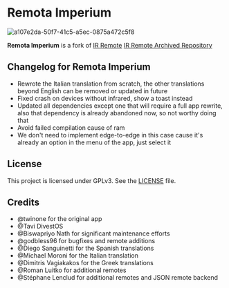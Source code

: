 # Remota Imperium

![a107e2da-50f7-41c5-a5ec-0875a472c5f8](https://github.com/user-attachments/assets/fab28020-99a3-4e65-bb71-77b3b2888290)


**Remota Imperium** is a fork of [IR Remote](https://f-droid.org/en/packages/us.spotco.ir_remote/)
[IR Remote Archived Repository](https://github.com/Divested-Mobile/IRRemote)


## Changelog for Remota Imperium

* Rewrote the Italian translation from scratch, the other translations beyond English can be removed or updated in future
* Fixed crash on devices without infrared, show a toast instead
* Updated all dependencies except one that will require a full app rewrite, also that dependency is already abandoned now, so not worthy doing that
* Avoid failed compilation cause of ram
* We don't need to implement edge-to-edge in this case cause it's already an option in the menu of the app, just select it

## License

This project is licensed under GPLv3. See the [LICENSE](LICENSE) file.

## Credits

- @twinone for the original app
- @Tavi DivestOS
- @Biswapriyo Nath for significant maintenance efforts
- @godbless96 for bugfixes and remote additions
- @Diego Sanguinetti for the Spanish translations
- @Michael Moroni for the Italian translation
- @Dimitris Vagiakakos for the Greek translations
- @Roman Luitko for additional remotes
- @Stéphane Lenclud for additional remotes and JSON remote backend
